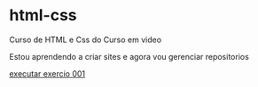 # html-css
 Curso de HTML e Css do Curso em video

 
Estou aprendendo a criar sites e agora vou gerenciar repositorios

<a href="https://webwyse.github.io/html-css/exercicios/ex002/index.html"> executar exercio 001</a>